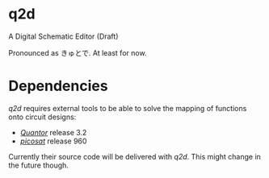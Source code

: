 q2d
===

A Digital Schematic Editor (Draft)

Pronounced as きゅとで. At least for now.

Dependencies
============

*q2d* requires external tools to be able to solve the mapping of functions onto circuit designs:
* [*Quantor*](http://fmv.jku.at/quantor/) release 3.2 
* [*picosat*](http://fmv.jku.at/picosat/) release 960

Currently their source code will be delivered with *q2d*. This might change in the future though.
